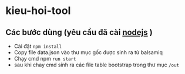 # kieu-hoi-tool
## Các bước dùng (yêu cầu đã cài [nodejs](https://nodejs.org/en/) )
- Cài đặt `npm install`
- Copy file data.json vào thư mục gốc được sinh ra từ balsamiq
- Chạy cmd npm `run start`
- sau khi chay cmd sinh ra các file table bootstrap trong thư mục `/out`
